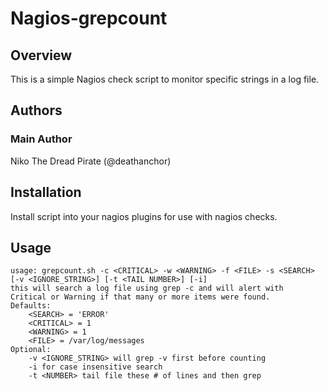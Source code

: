 # Nagios-grepcount

## Overview

This is a simple Nagios check script to monitor specific strings in a log file.

## Authors

### Main Author

Niko The Dread Pirate (@deathanchor)

## Installation

Install script into your nagios plugins for use with nagios checks.

## Usage

```
usage: grepcount.sh -c <CRITICAL> -w <WARNING> -f <FILE> -s <SEARCH> [-v <IGNORE_STRING>] [-t <TAIL NUMBER>] [-i]
this will search a log file using grep -c and will alert with
Critical or Warning if that many or more items were found.
Defaults:
	<SEARCH> = 'ERROR'
	<CRITICAL> = 1
	<WARNING> = 1
	<FILE> = /var/log/messages
Optional:
	-v <IGNORE_STRING> will grep -v first before counting
	-i for case insensitive search
	-t <NUMBER> tail file these # of lines and then grep
```
